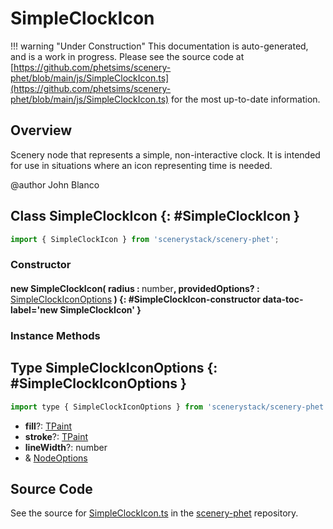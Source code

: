 # SimpleClockIcon

!!! warning "Under Construction"
    This documentation is auto-generated, and is a work in progress. Please see the source code at
    [https://github.com/phetsims/scenery-phet/blob/main/js/SimpleClockIcon.ts](https://github.com/phetsims/scenery-phet/blob/main/js/SimpleClockIcon.ts) for the most up-to-date information.

## Overview

Scenery node that represents a simple, non-interactive clock.  It is
intended for use in situations where an icon representing time is needed.

@author John Blanco

## Class SimpleClockIcon {: #SimpleClockIcon }


```js
import { SimpleClockIcon } from 'scenerystack/scenery-phet';
```
### Constructor

#### new SimpleClockIcon( radius : <span style="font-weight: 400;"><span style="color: hsla(calc(var(--md-hue) + 180deg),80%,40%,1);">number</span></span>, providedOptions? : <span style="font-weight: 400;">[SimpleClockIconOptions](../scenery-phet/SimpleClockIcon.md#SimpleClockIconOptions)</span> ) {: #SimpleClockIcon-constructor data-toc-label='new SimpleClockIcon' }

### Instance Methods





## Type SimpleClockIconOptions {: #SimpleClockIconOptions }


```js
import type { SimpleClockIconOptions } from 'scenerystack/scenery-phet';
```


- **fill**?: [TPaint](../scenery/TPaint.md)
- **stroke**?: [TPaint](../scenery/TPaint.md)
- **lineWidth**?: <span style="color: hsla(calc(var(--md-hue) + 180deg),80%,40%,1);">number</span>
- &amp; [NodeOptions](../scenery/Node.md#NodeOptions)




## Source Code

See the source for [SimpleClockIcon.ts](https://github.com/phetsims/scenery-phet/blob/main/js/SimpleClockIcon.ts) in the [scenery-phet](https://github.com/phetsims/scenery-phet) repository.
